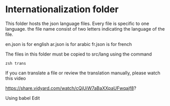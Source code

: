 # Internationalization folder

This folder hosts the json language files. Every file is specific to one language. the file name consist of two letters indicating the language of the file.

en.json is for english 
ar.json is for arabic
fr.json is for french

The files in this folder must be copied to src/lang using the command
```
zsh trans
```

If you can translate a file or review the translation manually, please watch this video

https://share.vidyard.com/watch/cQjUiW7aBaXXpaUFwqajf8?

Using babel Edit

